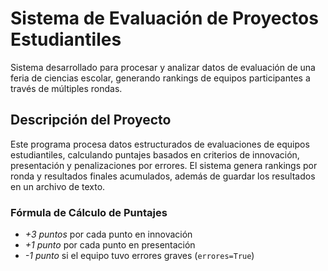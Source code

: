 # Sistema de Evaluación de Proyectos Estudiantiles

Sistema desarrollado para procesar y analizar datos de evaluación de una feria de ciencias escolar, generando rankings de equipos participantes a través de múltiples rondas.

## Descripción del Proyecto

Este programa procesa datos estructurados de evaluaciones de equipos estudiantiles, calculando puntajes basados en criterios de innovación, presentación y penalizaciones por errores. El sistema genera rankings por ronda y resultados finales acumulados, además de guardar los resultados en un archivo de texto.

### Fórmula de Cálculo de Puntajes

- *+3 puntos* por cada punto en innovación  
- *+1 punto* por cada punto en presentación  
- *-1 punto* si el equipo tuvo errores graves (`errores=True`)
